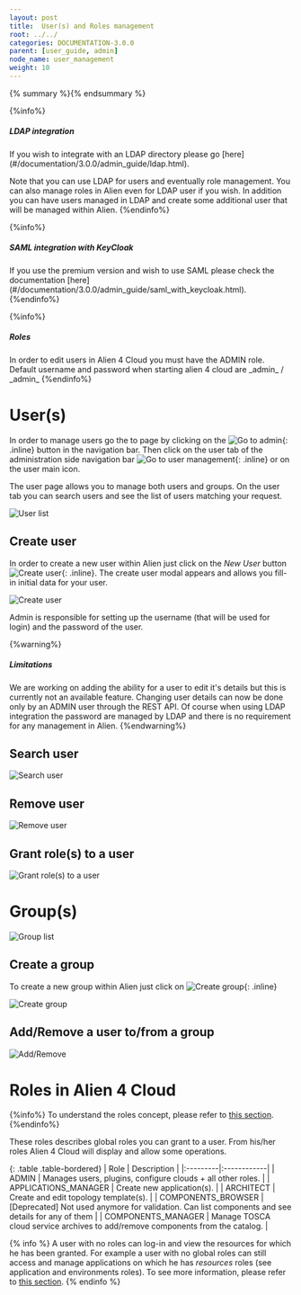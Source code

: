 ```yaml
---
layout: post
title:  User(s) and Roles management
root: ../../
categories: DOCUMENTATION-3.0.0
parent: [user_guide, admin]
node_name: user_management
weight: 10
---
```


{% summary %}{% endsummary %}

{%info%}
<h5>LDAP integration</h5>
If you wish to integrate with an LDAP directory please go [here](#/documentation/3.0.0/admin_guide/ldap.html).

Note that you can use LDAP for users and eventually role management. You can also manage roles in Alien even for LDAP user if you wish. In addition you can have users managed in LDAP and create some additional user that will be managed within Alien.
{%endinfo%}

{%info%}
<h5>SAML integration with KeyCloak</h5>
If you use the premium version and wish to use SAML please check the documentation [here](#/documentation/3.0.0/admin_guide/saml_with_keycloak.html).
{%endinfo%}

{%info%}
<h5>Roles</h5>
In order to edit users in Alien 4 Cloud you must have the ADMIN role. Default username and password when starting alien 4 cloud are _admin_ / _admin_
{%endinfo%}

# User(s)

In order to manage users go the to page by clicking on the ![Go to admin](../../images/user_guide/admin/admin_button.png){: .inline} button in the navigation bar. Then click on the user tab of the administration side navigation bar ![Go to user management](../../images/user_guide/admin/users/users_menu_side.png){: .inline} or on the user main icon.

The user page allows you to manage both users and groups. On the user tab you can search users and see the list of users matching your request.

![User list](../../images/user_guide/admin/users/user_list.png)

## Create user

In order to create a new user within Alien just click on the _New User_ button ![Create user](../../images/user_guide/admin/users/user_new.png){: .inline}. The create user modal appears and allows you fill-in initial data for your user.

![Create user](../../images/user_guide/admin/users/user_new_modal.png)

Admin is responsible for setting up the username (that will be used for login) and the password of the user.

{%warning%}
<h5>Limitations</h5>
We are working on adding the ability for a user to edit it's details but this is currently not an available feature. Changing user details can now be done only by an ADMIN user through the REST API.
Of course when using LDAP integration the password are managed by LDAP and there is no requirement for any management in Alien.
{%endwarning%}

## Search user

![Search user](../../images/user_guide/admin/users/user_search.png)

## Remove user

![Remove user](../../images/user_guide/admin/users/user_remove.png)

## Grant role(s) to a user

![Grant role(s) to a user](../../images/user_guide/admin/users/user_edit_roles.png)

# Group(s)

![Group list](../../images/user_guide/admin/users/group_list.png)

## Create a group

To create a new group within Alien just click on ![Create group](../../images/user_guide/admin/users/group_new.png){: .inline}

![Create group](../../images/user_guide/admin/users/group_new_modal.png)

## Add/Remove a user to/from a group

![Add/Remove ](../../images/user_guide/admin/users/user_edit_groups.png)

# Roles in Alien 4 Cloud

{%info%}
To understand the roles concept, please refer to [this section](#/documentation/3.0.0/concepts/roles.html).
{%endinfo%}

These roles describes global roles you can grant to a user. From his/her roles Alien 4 Cloud will display and allow some operations.

{: .table .table-bordered}
| Role | Description |
|:---------|:------------|
| ADMIN                | Manages users, plugins, configure clouds + all other roles. |
| APPLICATIONS_MANAGER | Create new application(s). |
| ARCHITECT            | Create and edit topology template(s). |
| COMPONENTS_BROWSER   | [Deprecated] Not used anymore for validation. Can list components and see details for any of them |
| COMPONENTS_MANAGER   | Manage TOSCA cloud service archives to add/remove components from the catalog. |

{% info %}
A user with no roles can log-in and view the resources for which he has been granted. For example a user with no global roles can still access and manage applications on which he has _resources_ roles (see application and environments roles).
To see more information, please refer to [this section](/#/documentation/3.0.0/user_guide/location_autorization.html).
{% endinfo %}

